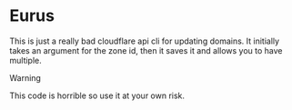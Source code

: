 # Eurus
This is just a really bad cloudflare api cli for updating domains. It initially takes
an argument for the zone id, then it saves it and allows you to have multiple.

> [!WARNING]
> This code is horrible so use it at your own risk.